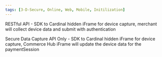```yaml
---
tags: [3-D-Secure, Online, Web, Mobile, Initilization]
---
```


RESTful API - SDK to Cardinal hidden iFrame for device capture, merchant will collect device data and submit with authentication

Secure Data Capture API Only - SDK to Cardinal hidden iFrame for device capture, Commerce Hub iFrame will update the device data for the paymentSession

